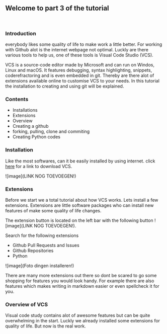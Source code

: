 ## Welcome to part 3 of the tutorial

<br>

### Introduction
everybody likes some quality of life to make work a little better. For working with Github alot is the internet webpage not optimal. Luckly are there various tools to help us, one of these tools is Visual Code Studio (VCS).

VCS is a source-code editor made by Microsoft and can run on Windos, Linux and macOS. It features debugging, syntax highlighting, snippets, coderefractoring and is even embedded in git. Thereby are there alot of extensions available online to customise VCS to your needs. In this tutorial the installation to creating and using git will be explained.

### Contents

- Installations
- Extensions
- Overview
- Creating a github
- forking, pulling, clone and commiting
- Creating Python codes



### Installation

Like the most softwares, can it be easily installed by using internet. click [here](https://code.visualstudio.com/) for a link to download VCS.

![image](LINK NOG TOEVOEGEN!)
<br>




### Extensions

Before we start we a total tutorial about how VCS works. Lets install a few extensions.
Extensions are little software packages who can install new features of make some quality of life changes.

The extension button is located on the left bar with the following button ![image](LINK NOG TOEVOEGEN!). 

Search for the following extensions
- Github Pull Requests and Issues
- Github Repositories
- Python

![image](Foto dingen installeren!)

There are many more extensions out there so dont be scared to go some shopping for features you would look handy.
For example there are also features which makes writing in markdown easier or even spellcheck it for you.

### Overview of VCS

Visual code study contains alot of awesome features but can be quite overwhelming in the start. Luckly we already installed some extensions for quality of life.
But now is the real work.



